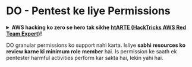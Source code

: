 # DO - Pentest ke liye Permissions

<details>

<summary><strong>AWS hacking ko zero se hero tak sikhe</strong> <a href="https://training.hacktricks.xyz/courses/arte"><strong>htARTE (HackTricks AWS Red Team Expert)</strong></a><strong>!</strong></summary>

HackTricks ko support karne ke aur bhi tarike:

* Agar aap apni **company ko HackTricks mein advertise dekhna chahte hain** ya **HackTricks ko PDF mein download karna chahte hain** toh [**SUBSCRIPTION PLANS**](https://github.com/sponsors/carlospolop) check karein!
* [**Official PEASS & HackTricks swag**](https://peass.creator-spring.com) hasil karein
* [**The PEASS Family**](https://opensea.io/collection/the-peass-family) ko explore karein, hamari exclusive [**NFTs**](https://opensea.io/collection/the-peass-family) ki collection
* **Shamil ho jaye** 💬 [**Discord group**](https://discord.gg/hRep4RUj7f) ya [**telegram group**](https://t.me/peass) mein ya hamare **Twitter** 🐦 [**@hacktricks_live**](https://twitter.com/hacktricks_live)** ko follow karein**.
* **Apne hacking tricks ko share karein PRs submit karke** [**HackTricks**](https://github.com/carlospolop/hacktricks) aur [**HackTricks Cloud**](https://github.com/carlospolop/hacktricks-cloud) github repos mein.

</details>

DO granular permissions ko support nahi karta. Isliye **sabhi resources ko review karne ki** **minimum role** **member** hai. Is permission ke saath ek pentester harmful activities perform kar sakta hai, lekin yahi hai.
